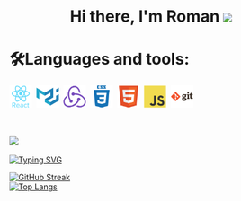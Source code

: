 <h1 align="center">Hi there, I'm Roman
<img src="https://github.com/blackcater/blackcater/raw/main/images/Hi.gif" height="32"/></h1>
<h1>🛠️Languages and tools: </h1>
<div>
  <img src="https://github.com/devicons/devicon/blob/master/icons/react/react-original-wordmark.svg" title="React" alt="React" width="40" height="40"/>&nbsp;
  <img src="https://github.com/devicons/devicon/blob/master/icons/materialui/materialui-original.svg" title="Material UI" alt="Material UI" width="40" height="40"/>&nbsp;
  <img src="https://github.com/devicons/devicon/blob/master/icons/redux/redux-original.svg" title="Redux" alt="Redux " width="40" height="40"/>&nbsp;
  <img src="https://github.com/devicons/devicon/blob/master/icons/css3/css3-plain-wordmark.svg"  title="CSS3" alt="CSS" width="40" height="40"/>&nbsp;
  <img src="https://github.com/devicons/devicon/blob/master/icons/html5/html5-original.svg" title="HTML5" alt="HTML" width="40" height="40"/>&nbsp;
  <img src="https://github.com/devicons/devicon/blob/master/icons/javascript/javascript-original.svg" title="JavaScript" alt="JavaScript" width="40" height="40"/>&nbsp;
  <img src="https://github.com/devicons/devicon/blob/master/icons/git/git-original-wordmark.svg" title="Git" **alt="Git" width="40" height="40"/>
</div>
<br>
<br>

![](https://komarev.com/ghpvc/?username=berezenko04)

[![Typing SVG](https://readme-typing-svg.herokuapp.com?color=%2336BCF7&lines=Front+End+Developer)](https://git.io/typing-svg)

[![GitHub Streak](https://github-readme-streak-stats.herokuapp.com/?user=berezenko04)](https://git.io/streak-stats)  
[![Top Langs](https://github-readme-stats.vercel.app/api/top-langs/?username=berezenko04)](https://github.com/anuraghazra/github-readme-stats)

